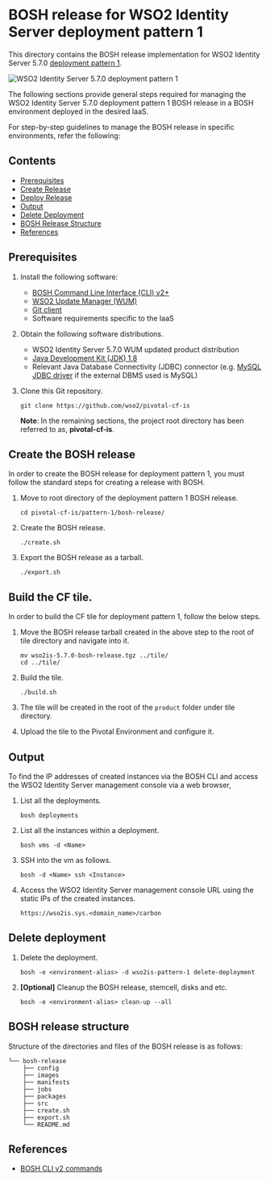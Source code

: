 # BOSH release for WSO2 Identity Server deployment pattern 1

This directory contains the BOSH release implementation for WSO2 Identity Server 5.7.0
[deployment pattern 1](https://docs.wso2.com/display/IS541/Deployment+Patterns#DeploymentPatterns-Pattern1-HAclustereddeploymentofWSO2IdentityServer).

![WSO2 Identity Server 5.7.0 deployment pattern 1](images/pattern-1.png)

The following sections provide general steps required for managing the WSO2 Identity Server 5.7.0 deployment pattern 1
BOSH release in a BOSH environment deployed in the desired IaaS.

For step-by-step guidelines to manage the BOSH release in specific environments, refer the following:

## Contents

* [Prerequisites](#prerequisites)
* [Create Release](#create-release)
* [Deploy Release](#deploy-release)
* [Output](#output)
* [Delete Deployment](#delete-deployment)
* [BOSH Release Structure](#bosh-release-structure)
* [References](#references)

## Prerequisites

1. Install the following software:

    - [BOSH Command Line Interface (CLI) v2+](https://bosh.io/docs/cli-v2.html)
    - [WSO2 Update Manager (WUM)](http://wso2.com/wum)
    - [Git client](https://git-scm.com/book/en/v2/Getting-Started-Installing-Git)
    - Software requirements specific to the IaaS

2. Obtain the following software distributions.

    - WSO2 Identity Server 5.7.0 WUM updated product distribution
    - [Java Development Kit (JDK) 1.8](https://adoptopenjdk.net/archive.html)
    - Relevant Java Database Connectivity (JDBC) connector (e.g. [MySQL JDBC driver](https://dev.mysql.com/downloads/connector/j/5.1.html)
    if the external DBMS used is MySQL)

3. Clone this Git repository.

    ```
    git clone https://github.com/wso2/pivotal-cf-is
    ```

   **Note**: In the remaining sections, the project root directory has been referred to as, **pivotal-cf-is**.

## Create the BOSH release

In order to create the BOSH release for deployment pattern 1, you must follow the standard steps for creating a release with BOSH.

1. Move to root directory of the deployment pattern 1 BOSH release.

    ```
    cd pivotal-cf-is/pattern-1/bosh-release/
    ```   

2. Create the BOSH release.
    ```
    ./create.sh
    ```
3. Export the BOSH release as a tarball.
    ```
    ./export.sh
    ```
## Build the CF tile.

In order to build the CF tile for deployment pattern 1, follow the below steps.

1. Move the BOSH release tarball created in the above step to the root of tile directory and navigate into it.

    ```
    mv wso2is-5.7.0-bosh-release.tgz ../tile/
    cd ../tile/
    ```   

2. Build the tile.
    ```
    ./build.sh
    ```
3. The tile will be created in the root of the ```product``` folder under tile directory.

4. Upload the tile to the Pivotal Environment and configure it.


## Output

To find the IP addresses of created instances via the BOSH CLI and access the WSO2 Identity Server management console via a web browser,

1. List all the deployments.

    ```
    bosh deployments
    ```

2. List all the instances within a deployment.

    ```
    bosh vms -d <Name>
    ```
3. SSH into the vm as follows.

    ```
    bosh -d <Name> ssh <Instance>
    ```

4. Access the WSO2 Identity Server management console URL using the static IPs of the created instances.

    ```
    https://wso2is.sys.<domain_name>/carbon
    ```

## Delete deployment

1. Delete the deployment.

    ```
    bosh -e <environment-alias> -d wso2is-pattern-1 delete-deployment
    ```

2. **[Optional]** Cleanup the BOSH release, stemcell, disks and etc.

    ```
    bosh -e <environment-alias> clean-up --all
    ```

## BOSH release structure

Structure of the directories and files of the BOSH release is as follows:

```
└── bosh-release
    ├── config
    ├── images
    ├── manifests
    ├── jobs
    ├── packages
    ├── src
    ├── create.sh
    ├── export.sh
    └── README.md
```

## References

* [BOSH CLI v2 commands](https://bosh.io/docs/cli-v2.html)
